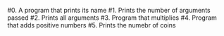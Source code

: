 #0. A program that prints its name #1. Prints the number of arguments passed #2. Prints all arguments #3. Program that multiplies #4. Program that adds positive numbers #5. Prints the numebr of coins
